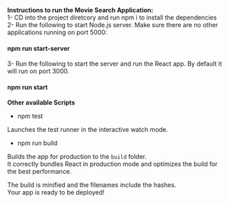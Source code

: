 <b>Instructions to run the Movie Search Application:</b><br>
1-  CD into the project diretcory and run npm i to install the dependencies<br>
2- Run the following to start Node.js server. Make sure there are no other applications running on port 5000:
<h4>npm run start-server</h4>
3- Run the following to start the server and run the React app. By default it will run on port 3000.
<h4>npm run start</h4>

<b>Other available Scripts</b><br>

 - npm test<br>

Launches the test runner in the interactive watch mode.<br>

- npm run build<br>

Builds the app for production to the `build` folder.<br>
It correctly bundles React in production mode and optimizes the build for the best performance.<br>

The build is minified and the filenames include the hashes.<br>
Your app is ready to be deployed!

